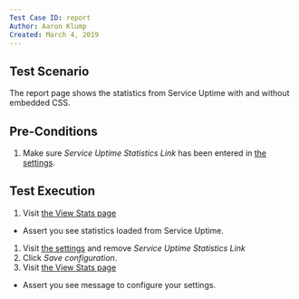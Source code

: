 ```yaml
---
Test Case ID: report
Author: Aaron Klump
Created: March 4, 2019
---
```

## Test Scenario

The report page shows the statistics from Service Uptime with and without embedded CSS.

## Pre-Conditions

1. Make sure _Service Uptime Statistics Link_ has been entered in [the settings](/admin/reports/service-uptime/settings).

## Test Execution

1. Visit [the View Stats page](/admin/reports/service-uptime)
  - Assert you see statistics loaded from Service Uptime.
1. Visit [the settings](/admin/reports/service-uptime/settings) and remove _Service Uptime Statistics Link_
1. Click _Save configuration_. 
1. Visit [the View Stats page](/admin/reports/service-uptime)
  - Assert you see message to configure your settings.

